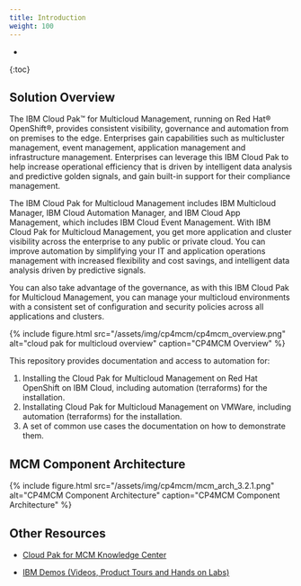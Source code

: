 ```yaml
---
title: Introduction
weight: 100
---
```

- 
{:toc}

## Solution Overview
The IBM Cloud Pak™ for Multicloud Management, running on Red Hat® OpenShift®, provides consistent visibility, governance and automation from on premises to the edge. Enterprises gain capabilities such as multicluster management, event management, application management and infrastructure management. Enterprises can leverage this IBM Cloud Pak to help increase operational efficiency that is driven by intelligent data analysis and predictive golden signals, and gain built-in support for their compliance management.

The IBM Cloud Pak for Multicloud Management includes IBM Multicloud Manager, IBM Cloud Automation Manager, and IBM Cloud App Management, which includes IBM Cloud Event Management. With IBM Cloud Pak for Multicloud Management, you get more application and cluster visibility across the enterprise to any public or private cloud. You can improve automation by simplifying your IT and application operations management with increased flexibility and cost savings, and intelligent data analysis driven by predictive signals.

You can also take advantage of the governance, as with this IBM Cloud Pak for Multicloud Management, you can manage your multicloud environments with a consistent set of configuration and security policies across all applications and clusters.

{%
  include figure.html
  src="/assets/img/cp4mcm/cp4mcm_overview.png"
  alt="cloud pak for multicloud overview"
  caption="CP4MCM Overview"
%}

This repository provides documentation and access to automation for:
1. Installing the Cloud Pak for Multicloud Management on Red Hat OpenShift on IBM Cloud, including automation (terraforms) for the installation.
2. Installating Cloud Pak for Multicloud Management on VMWare, including automation (terraforms) for the installation.
3. A set of common use cases the documentation on how to demonstrate them.

## MCM Component Architecture

{%
  include figure.html
  src="/assets/img/cp4mcm/mcm_arch_3.2.1.png"
  alt="CP4MCM Component Architecture"
  caption="CP4MCM Component Architecture"
%}

## Other Resources

* <a href="https://www.ibm.com/support/knowledgecenter/SSFC4F_1.2.0/kc_welcome_cloud_pak.html">Cloud Pak for MCM Knowledge Center</a>

* <a href="https://www.ibm.com/demos/collection/Cloud-Pak-for-Multicloud-Management/">IBM Demos (Videos, Product Tours and Hands on Labs)</a>
